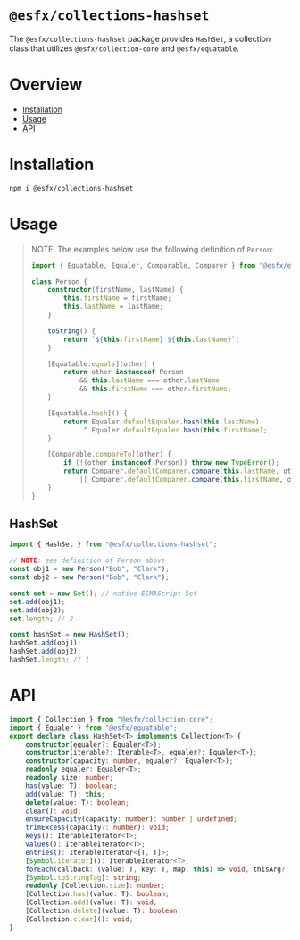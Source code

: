 # `@esfx/collections-hashset`

The `@esfx/collections-hashset` package provides `HashSet`, a collection class that utilizes `@esfx/collection-core` and `@esfx/equatable`.

# Overview

* [Installation](#installation)
* [Usage](#usage)
* [API](#api)

# Installation

```sh
npm i @esfx/collections-hashset
```

# Usage

> NOTE: The examples below use the following definition of `Person`:
> ```ts
> import { Equatable, Equaler, Comparable, Comparer } from "@esfx/equatable";
>
> class Person {
>     constructor(firstName, lastName) {
>         this.firstName = firstName;
>         this.lastName = lastName;
>     }
>
>     toString() {
>         return `${this.firstName} ${this.lastName}`;
>     }
>
>     [Equatable.equals](other) {
>         return other instanceof Person
>             && this.lastName === other.lastName
>             && this.firstName === other.firstName;
>     }
>
>     [Equatable.hash]() {
>         return Equaler.defaultEqualer.hash(this.lastName)
>              ^ Equaler.defaultEqualer.hash(this.firstName);
>     }
>
>     [Comparable.compareTo](other) {
>         if (!(other instanceof Person)) throw new TypeError();
>         return Comparer.defaultComparer.compare(this.lastName, other.lastName)
>             || Comparer.defaultComparer.compare(this.firstName, other.firstName);
>     }
> }
> ```

## HashSet

```ts
import { HashSet } from "@esfx/collections-hashset";

// NOTE: see definition of Person above
const obj1 = new Person("Bob", "Clark");
const obj2 = new Person("Bob", "Clark");

const set = new Set(); // native ECMAScript Set
set.add(obj1);
set.add(obj2);
set.length; // 2

const hashSet = new HashSet();
hashSet.add(obj1);
hashSet.add(obj2);
hashSet.length; // 1
```

# API

```ts
import { Collection } from "@esfx/collection-core";
import { Equaler } from "@esfx/equatable";
export declare class HashSet<T> implements Collection<T> {
    constructor(equaler?: Equaler<T>);
    constructor(iterable?: Iterable<T>, equaler?: Equaler<T>);
    constructor(capacity: number, equaler?: Equaler<T>);
    readonly equaler: Equaler<T>;
    readonly size: number;
    has(value: T): boolean;
    add(value: T): this;
    delete(value: T): boolean;
    clear(): void;
    ensureCapacity(capacity: number): number | undefined;
    trimExcess(capacity?: number): void;
    keys(): IterableIterator<T>;
    values(): IterableIterator<T>;
    entries(): IterableIterator<[T, T]>;
    [Symbol.iterator](): IterableIterator<T>;
    forEach(callback: (value: T, key: T, map: this) => void, thisArg?: any): void;
    [Symbol.toStringTag]: string;
    readonly [Collection.size]: number;
    [Collection.has](value: T): boolean;
    [Collection.add](value: T): void;
    [Collection.delete](value: T): boolean;
    [Collection.clear](): void;
}
```
